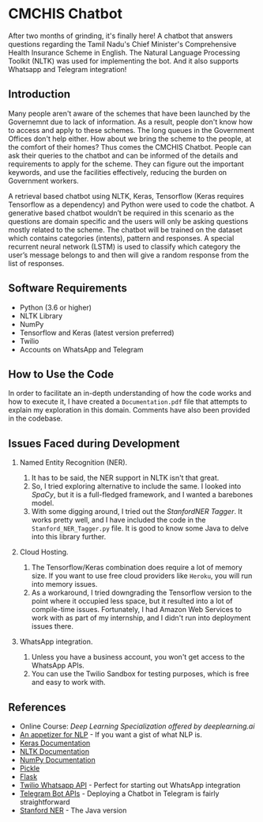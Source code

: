 # CMCHIS Chatbot

After two months of grinding, it's finally here! A chatbot that answers questions regarding the Tamil Nadu's Chief Minister's Comprehensive Health Insurance Scheme in English. The Natural Language Processing Toolkit (NLTK) was used for implementing the bot. And it also supports Whatsapp and Telegram integration!

## Introduction

Many people aren't aware of the schemes that have been launched by the Governemnt due to lack of information. As a result, people don't know how to access and apply to these schemes. The long queues in the Government Offices don't help either. How about we bring the scheme to the people, at the comfort of their homes? Thus comes the CMCHIS Chatbot. People can ask their queries to the chatbot and can be informed of the details and requirements to apply for the scheme. They can figure out the important keywords, and use the facilities effectively, reducing the burden on Government workers.

A retrieval based chatbot using NLTK, Keras, Tensorflow (Keras requires Tensorflow as a dependency) and Python were used to code the chatbot. A generative based chatbot wouldn’t be required in this scenario as the questions are domain specific and the users will only be asking questions mostly related to the scheme. The chatbot will be trained on the dataset which contains categories (intents), pattern and responses. A special recurrent neural network (LSTM) is used to classify which category the user’s message belongs to and then will give a random response from the list of responses.

## Software Requirements

- Python (3.6 or higher)
- NLTK Library
- NumPy
- Tensorflow and Keras (latest version preferred)
- Twilio
- Accounts on WhatsApp and Telegram

## How to Use the Code

In order to facilitate an in-depth understanding of how the code works and how to execute it, I have created a `Documentation.pdf` file that attempts to explain my exploration in this domain. Comments have also been provided in the codebase.

## Issues Faced during Development

1.	Named Entity Recognition (NER).
      1. It has to be said, the NER support in NLTK isn't that great.
      2. So, I tried exploring alternative to include the same. I looked into *SpaCy*, but it is a full-fledged framework, and I wanted a barebones model.
      2. With some digging around, I tried out the *StanfordNER Tagger*. It works pretty well, and I have included the code in the `Stanford_NER_Tagger.py` file. It is good to know some Java to delve into this library further.

2.	Cloud Hosting.
      1. The Tensorflow/Keras combination does require a lot of memory size. If you want to use free cloud providers like `Heroku`, you will run into memory issues.
      2. As a workaround, I tried downgrading the Tensorflow version to the point where it occupied less space, but it resulted into a lot of compile-time issues. Fortunately, I had Amazon Web Services to work with as part of my internship, and I didn't run into deployment issues there.

3.	WhatsApp integration.
      1. Unless you have a business account, you won't get access to the WhatsApp APIs.
      2. You can use the Twilio Sandbox for testing purposes, which is free and easy to work with.

## References
- Online Course: *Deep Learning Specialization offered by deeplearning.ai*
- [An appetizer for NLP](https://towardsdatascience.com/your-guide-to-natural-language-processing-nlp-48ea2511f6e1) - If you want a gist of what NLP is.
- [Keras Documentation](https://keras.io/guides/)
- [NLTK Documentation](https://github.com/nltk/nltk/wiki)
- [NumPy Documentation](https://numpy.org/doc/)
- [Pickle](https://docs.python.org/3/library/pickle.html)
- [Flask](https://flask.palletsprojects.com/en/2.0.x/)
- [Twilio Whatsapp API](https://www.twilio.com/blog/build-a-whatsapp-chatbot-with-python-flask-and-twilio) - Perfect for starting out WhatsApp integration
- [Telegram Bot APIs](https://core.telegram.org/bots/api) - Deploying a Chatbot in Telegram is fairly straightforward
- [Stanford NER](https://nlp.stanford.edu/software/CRF-NER.html) - The Java version

